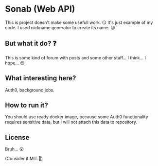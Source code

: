 # Sonab (Web API)

This is project doesn't make some usefull work. :smirk:
It's just example of my code. I used nickname generator to create its name. :wink:

## But what it do? :question:

This is some kind of forum with posts and some other staff... I think... I hope... :relieved:

## What interesting here?

Auth0, background jobs.

## How to run it?

You should use ready docker image, because some Auth0 functionality requires sensitive data, but I will not attach this data to repository. 

## License

Bruh... :open_mouth:

(Consider it MIT.:blue_heart:)
